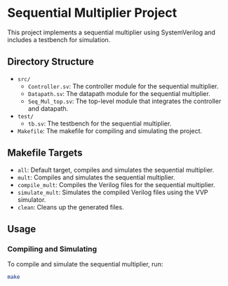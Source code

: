 # Sequential Multiplier Project

This project implements a sequential multiplier using SystemVerilog and includes a testbench for simulation.

## Directory Structure

- `src/`
  - `Controller.sv`: The controller module for the sequential multiplier.
  - `Datapath.sv`: The datapath module for the sequential multiplier.
  - `Seq_Mul_top.sv`: The top-level module that integrates the controller and datapath.
- `test/`
  - `tb.sv`: The testbench for the sequential multiplier.
- `Makefile`: The makefile for compiling and simulating the project.

## Makefile Targets

- `all`: Default target, compiles and simulates the sequential multiplier.
- `mult`: Compiles and simulates the sequential multiplier.
- `compile_mult`: Compiles the Verilog files for the sequential multiplier.
- `simulate_mult`: Simulates the compiled Verilog files using the VVP simulator.
- `clean`: Cleans up the generated files.

## Usage

### Compiling and Simulating

To compile and simulate the sequential multiplier, run:

```sh
make 

